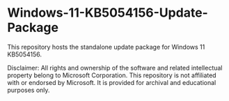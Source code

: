 # Windows-11-KB5054156-Update-Package
This repository hosts the standalone update package for Windows 11 KB5054156.

Disclaimer:
All rights and ownership of the software and related intellectual property belong to Microsoft Corporation.
This repository is not affiliated with or endorsed by Microsoft. It is provided for archival and educational purposes only.

